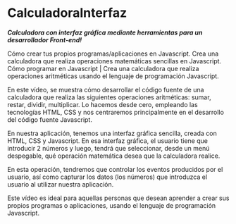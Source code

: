 # CalculadoraInterfaz
**_Calculadora con interfaz gráfica mediante herramientas para un desarrollador Front-end!_**

Cómo crear tus propios programas/aplicaciones en Javascript. Crea una calculadora que realiza operaciones matemáticas sencillas en Javascript. Cómo programar en Javascript | Crea una calculadora que realiza operaciones aritméticas usando el lenguaje de programación Javascript.

En este vídeo, se muestra cómo desarrollar el código fuente de una calculadora que realiza las siguientes operaciones aritméticas: sumar, restar, dividir, multiplicar. Lo hacemos desde cero, empleando las tecnologías HTML, CSS y nos centraremos principalmente en el desarrollo del código fuente Javascript.

En nuestra aplicación, tenemos una interfaz gráfica sencilla, creada con HTML, CSS y Javascript. En esa interfaz gráfica, el usuario tiene que introducir 2 números y luego, tendrá que seleccionar, desde un menú despegable, qué operación matemática desea que la calculadora realice. 

En esta operación, tendremos que controlar los eventos producidos por el usuario, así como capturar los datos (los números) que introduzca el usuario al utilizar nuestra aplicación. 

Este vídeo es ideal para aquellas personas que desean aprender a crear sus propios programas o aplicaciones, usando el lenguaje de programación Javascript. 
